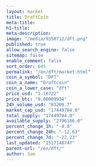 ```yaml
---
layout: market
title: DraftCoin
meta-title: 
h1-title: 
meta-description: 
image: "/media/9350712/dft.png"
published: true
allow_search_engine: false
sitemap: false
enable_comment: false
sort_order: 645
permalink: "/en/dft/market.html"
coin_a_symbol: "DFT"
coin_a_name: "Draftcoin"
coin_a_lower_case: "dft"
price_usd: "1.16722"
price_btc: "0.00009934"
24h_volume_usd: "83209.7"
market_cap_usd: "17449784.0"
total_supply: "17449784.0"
available_supply: "2796186.0"
percent_change_1h: "-8.0"
percent_change_24h: "-12.63"
percent_change_7d: "-22.23"
last_updated: "1517140747"
parent-url: "/en/dft/"
author: Sam
---
```


